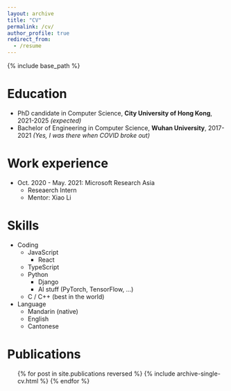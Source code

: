 ```yaml
---
layout: archive
title: "CV"
permalink: /cv/
author_profile: true
redirect_from:
  - /resume
---
```


{% include base_path %}
&nbsp;  


Education
======
* PhD candidate in Computer Science, __City University of Hong Kong__, 2021-2025 _(expected)_
* Bachelor of Engineering in Computer Science, __Wuhan University__, 2017-2021 _(Yes, I was there when COVID broke out)_

Work experience
======
* Oct. 2020 - May. 2021: Microsoft Research Asia
  * Reseaerch Intern
  * Mentor: Xiao Li
  
Skills
======
* Coding
  * JavaScript
    * React
  * TypeScript
  * Python
    * Django
    * AI stuff (PyTorch, TensorFlow, ...)
  * C / C++ (best in the world)
* Language
  * Mandarin (native)
  * English
  * Cantonese

Publications
======
  <ul style="list-style-type:none;">
  {% for post in site.publications reversed %}
    {% include archive-single-cv.html %}
  {% endfor %}
  </ul>
  
<!-- Talks
======
  <ul>{% for post in site.talks reversed %}
    {% include archive-single-talk-cv.html  %}
  {% endfor %}</ul>
  
Teaching
======
  <ul>{% for post in site.teaching reversed %}
    {% include archive-single-cv.html %}
  {% endfor %}</ul>
  
Service and leadership
======
* Currently signed in to 43 different slack teams -->
